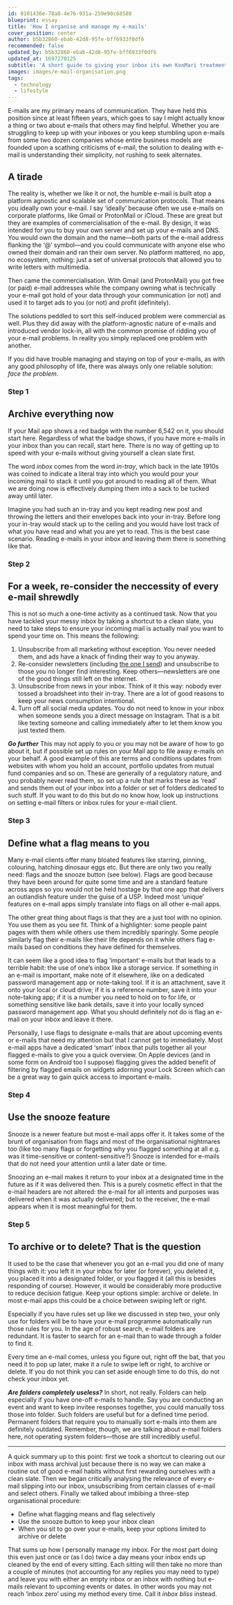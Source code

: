 ```yaml
---
id: 0101436e-78a8-4e76-931a-259e90c68580
blueprint: essay
title: 'How I organise and manage my e-mails'
cover_position: center
author: b5b32860-ebab-42d8-95fe-bff6933f0df6
recommended: false
updated_by: b5b32860-ebab-42d8-95fe-bff6933f0df6
updated_at: 1697270125
subtitle: 'A short guide to giving your inbox its own KonMari treatment'
images: images/e-mail-organisation.png
tags:
  - technology
  - lifestyle
---
```

E-mails are my primary means of communication. They have held this position since at least fifteen years, which goes to say I might actually know a thing or two about e-mails that others may find helpful. Whether you are struggling to keep up with your inboxes or you keep stumbling upon e-mails from some two dozen companies whose entire business models are founded upon a scathing criticisms of e-mail, the solution to dealing with e-mail is understanding their simplicity, not rushing to seek alternates.

## A tirade

The reality is, whether we like it or not, the humble e-mail is built atop a platform agnostic and scalable set of communication protocols. That means you ideally own your e-mail. I say ‘ideally’ because often we use e-mails on corporate platforms, like Gmail or ProtonMail or iCloud. These are great but they are examples of commercialisation of the e-mail. By design, it was intended for you to buy your own server and set up your e-mails and DNS. You would own the domain and the name—both parts of the e-mail address flanking the ‘@’ symbol—and you could communicate with anyone else who owned their domain and ran their own server. No platform mattered, no app, no ecosystem, nothing: just a set of universal protocols that allowed you to write letters with multimedia.

Then came the commercialisation. With Gmail (and ProtonMail) you got free (or paid) e-mail addresses while the company owning what is technically your e-mail got hold of your data through your communication (or not) and used it to target ads to you (or not) and profit (definitely).

The solutions peddled to sort this self-induced problem were commercial as well. Plus they did away with the platform-agnostic nature of e-mails and introduced vendor lock-in, all with the common promise of ridding you of your e-mail problems. In reality you simply replaced one problem with another.

If you did have trouble managing and staying on top of your e-mails, as with any good philosophy of life, there was always only one reliable solution: _face the problem_.

### Step 1
## Archive everything now

If your Mail app shows a red badge with the number 6,542 on it, you should start here. Regardless of what the badge shows, if you have more e-mails in your inbox than you can recall, start here. There is no way of getting up to speed with your e-mails without giving yourself a clean slate first.

The word _inbox_ comes from the word _in-tray_, which back in the late 1910s was coined to indicate a literal tray into which you would pour your incoming mail to stack it until you got around to reading all of them. What we are doing now is effectively dumping them into a sack to be tucked away until later.

Imagine you had such an in-tray and you kept reading new post and throwing the letters and their envelopes back into your in-tray. Before long your in-tray would stack up to the ceiling and you would have lost track of what you have read and what you are yet to read. This is the best case scenario. Reading e-mails in your inbox and leaving them there is something like that.

### Step 2
## For a week, re-consider the neccessity of every e-mail shrewdly

This is not so much a one-time activity as a continued task. Now that you have tackled your messy inbox by taking a shortcut to a clean slate, you need to take steps to ensure your incoming mail is actually mail you want to spend your time on. This means the following:

1. Unsubscribe from all marketing without exception. You never needed them, and ads have a knack of finding their way to you anyway.
2. Re-consider newsletters (including [the one I send](/newsletter)) and unsubscribe to those you no longer find interesting. Keep others—newsletters are one of the good things still left on the internet.
3. Unsubscribe from news in your inbox. Think of it this way: nobody ever tossed a broadsheet into their in-tray. There are a lot of good reasons to keep your news consumption intentional.
4. Turn off all social media updates. You do not need to know in your inbox when someone sends you a direct message on Instagram. That is a bit like texting someone and calling immediately after to let them know you just texted them.

***Go further*** This may not apply to you or you may not be aware of how to go about it, but if possible set up rules on your Mail app to file away e-mails on your behalf. A good example of this are terms and conditions updates from websites with whom you hold an account, portfolio updates from mutual fund companies and so on. These are generally of a regulatory nature, and you probably never read them, so set up a rule that marks these as ‘read’ and sends them out of your inbox into a folder or set of folders dedicated to such stuff. If you want to do this but do no know how, look up instructions on setting e-mail filters or inbox rules for your e-mail client.

### Step 3
## Define what a flag means to you

Many e-mail clients offer many bloated features like starring, pinning, colouring, hatching dinosaur eggs etc. But there are only two you really need: flags and the snooze button (see below). Flags are good because they have been around for quite some time and are a standard feature across apps so you would not be held hostage by that one app that delivers an outlandish feature under the guise of a USP. Indeed most ‘unique’ features on e-mail apps simply translate into flags on all other e-mail apps.

The other great thing about flags is that they are a just tool with no opinion. You use them as you see fit. Think of a highlighter: some people paint pages with them while others use them incredibly sparingly. Some people similarly flag their e-mails like their life depends on it while others flag e-mails based on conditions they have defined for themselves.

It can seem like a good idea to flag ‘important’ e-mails but that leads to a terrible habit: the use of one’s inbox like a storage service. If something in an e-mail is important, make note of it elsewhere, like on a dedicated password management app or note-taking tool. If it is an attachment, save it onto your local or cloud drive; if it is a reference number, save it into your note-taking app; if it is a number you need to hold on to for life, or something sensitive like bank details, save it into your locally synced password management app. What you should definitely *not* do is flag an e-mail on your inbox and leave it there.

Personally, I use flags to designate e-mails that are about upcoming events or e-mails that need my attention but that I cannot get to immediately. Most e-mail apps have a dedicated ‘smart’ inbox that pulls together all your flagged e-mails to give you a quick overview. On Apple devices (and in some form on Android too I suppose) flagging gives the added benefit of filtering by flagged emails on widgets adorning your Lock Screen which can be a great way to gain quick access to important e-mails.

### Step 4
## Use the snooze feature

Snooze is a newer feature but most e-mail apps offer it. It takes some of the brunt of organisation from flags and most of the organisational nightmares too (like too many flags or forgetting why you flagged something at all e.g. was it time-sensitive or content-sensitive?) Snooze is intended for e-mails that do not need your attention until a later date or time.

Snoozing an e-mail makes it return to your inbox at a designated time in the future as if it was delivered then. This is a purely cosmetic effect in that the e-mail headers are not altered: the e-mail for all intents and purposes was delivered when it was actually delivered; but to the receiver, the e-mail appears when it is most meaningful for them.

### Step 5
## To archive or to delete? That is the question

It used to be the case that whenever you got an e-mail you did one of many things with it: you left it in your inbox for later (or forever), you deleted it, you placed it into a designated folder, or you flagged it (all this is besides responding of course). However, it would be considerably more productive to reduce decision fatigue. Keep your options simple: archive or delete. In most e-mail apps this could be a choice between swiping left or right.

Especially if you have rules set up like we discussed in step two, your only use for folders will be to have your e-mail programme automatically run those rules for you. In the age of robust search, e-mail folders are redundant. It is faster to search for an e-mail than to wade through a folder to find it.

Every time an e-mail comes, unless you figure out, right off the bat, that you need it to pop up later, make it a rule to swipe left or right, to archive or delete. If you do not think you can set aside enough time to do this, do not check your inbox yet.

***Are folders completely useless?*** In short, not really. Folders can help especially if you have one-off e-mails to handle. Say you are conducting an event and want to keep invitee responses together, you could manually toss those into folder. Such folders are useful but for a defined time period. Permanent folders that require you to manually sort e-mails into them are definitely outdated. Remember, though, we are talking about e-mail folders here, not operating system folders—those are still incredibly useful.

***

A quick summary up to this point: first we took a shortcut to clearing out our inbox with mass archival just because there is no way we can make a routine out of good e-mail habits without first rewarding ourselves with a clean slate. Then we began critically analysing the relevance of every e-mail slipping into our inbox, unsubscribing from certain classes of e-mail and select others. Finally we talked about imbibing a three-step organisational procedure:

- Define what flagging means and flag selectively
- Use the snooze button to keep your inbox clean
- When you sit to go over your e-mails, keep your options limited to archive or delete

That sums up how I personally manage my inbox. For the most part doing this even just once or (as I do) twice a day means your inbox ends up cleaned by the end of every sitting. Each sitting will then take no more than a couple of minutes (not accounting for any replies you may need to type) and leave you with either an empty inbox or an inbox with nothing but e-mails relevant to upcoming events or dates. In other words you may not reach ‘inbox zero’ using my method every time. Call it *inbox bliss* instead.